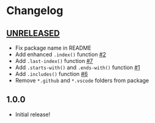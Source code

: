 # Changelog

[//]: # (>>   The order of list items should be: Critical/Fixes, New, Update, Remove, Underpinnings   <<)
[//]: # (>>   ## [UNRELEASED]https://github.com/roydukkey/sass-module-string/compare/v1.0.0...master   <<)

## [UNRELEASED](https://github.com/roydukkey/sass-module-string/compare/v1.0.0...master)

* Fix package name in README
* Add enhanced `.index()` function [#2](https://github.com/roydukkey/sass-module-string/issues/2)
* Add `.last-index()` function [#7](https://github.com/roydukkey/sass-module-string/issues/7)
* Add `.starts-with()` and `.ends-with()` function [#1](https://github.com/roydukkey/sass-module-string/issues/1)
* Add `.includes()` function [#6](https://github.com/roydukkey/sass-module-string/issues/6)
* Remove `*.github` and `*.vscode` folders from package

## 1.0.0

* Initial release!
